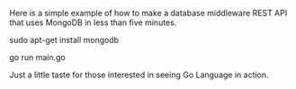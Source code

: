   Here is a simple example of how to make a database middleware REST API that uses MongoDB in less than five minutes. 
  
  sudo apt-get install mongodb
  
  go run main.go
  
  Just a little taste for those interested in seeing Go Language in action. 
